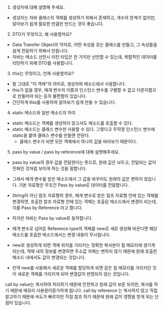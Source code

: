 1. 생성자에 대해 설명해 주세요.
- 생성자는 자바 클래스의 객체를 생성하기 위해서 존재하고,
개수의 한계가 없지만, 알아보기 쉽게 필요한 만큼만 만드는 것이 좋습니다.

2. DTO가 무엇이고, 왜 사용할까요?
- Data Transfer Object의 약자로, 어떤 속성을 갖는 클래스를 만들고, 그 속성들을
쉽게 전달하기 위해서 만듭니다.
- 자바는 메소드 선언시 리턴 타입은 한 가지만 선언할 수 있는데, 복합적인 데이터를 리턴하기 위해 DTO를 사용합니다.

3. this는 무엇이고, 언제 사용할까요?
- 말 그대로 "이 객체"의 의미로, 생성자와 메소드에서 사용합니다.
- this가 없을 경우, 매개 변수의 이름과 인스턴스 변수를 구별할 수 없고 다른이름으로 만들어야 되는 등의 불편함이 있습니다.
- 간단하게 this를 사용하여 알아보기 쉽게 만들 수 있습니다.

4. static 메소드와 일반 메소드의 차이
- static 메소드는 객체를 생성하지 않고서도 메소드를 호출할 수 있다.
- static 메소드는 클래스 변수만 사용할 수 있다. 그렇다고 무작정 인스턴스 변수에 static을 붙여
클래스 변수를 만들면 안된다.
  - 클래스 변수가 되면 모든 객체에서 하나의 값을 바라보기 때문이다.

5. pass by value / pass by reference에 대해 설명해주세요.
- pass by value의 경우 값을 전달한다는 뜻으로, 원래 값은 놔두고, 전달되는 값이 진짜인 것처럼 보이게 하는 것을 말합니다.
- 그래서 매개 변수를 받은 메소드에서 그 값을 바꾸어도 원래의 값은 변하지 않습니다. 기본 자료형은 무조건 Pass by value로 데이터를 전달합니다.

- String이 아닌 참조 자료형의 경우, 매개 변수로 받은 참조 자료형 안에 있는 객체를 변경하면, 호출한 참조 자료형 안에 있는
객체는 호출된 메소드에서 변경이 되는데, 이를 Pass by Reference 라고 합니다.
- 하지만 자바는 Pass by value로 동작합니다.
- 매개 변수로 넘어온 Reference type의 객체를 new로 새로 생성해 바꾼다면 해당 메소드를 호출한 메소드에서는
변경 내용이 무시됩니다.
- new로 생성하게 되면 객체 위치를 가리키는 정확한 복사본이 힙 메모리에 생기게 되는데, 객체 내의 정보를 변경하면 주소값 자체는
변하지 않기 때문에 원래 호출한 메소드 내에서도 값이 변경되는 것입니다.
- 만약 new를 사용해서 새로운 객체를 할당하게 되면 같은 힙 메모리를 가리키던 것이 새로운 객체를 가리키게 되어 변경값이 반영되지 않는 것입니다.


call by value는 복사하여 처리하기 때문에 안전하고 원래 값이 보존 되지만, 복사를 하기 때문에 메모리 사용량이증가하게 됩니다.
call by reference 는 복사하지 않고 직접 참고하기 때문에 속도가 빠르지만 직접 참조 하기 때문에 원래 값이 영향을 받게 되는 단점이 있습니다.
